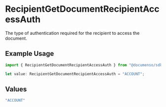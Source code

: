 # RecipientGetDocumentRecipientAccessAuth

The type of authentication required for the recipient to access the document.

## Example Usage

```typescript
import { RecipientGetDocumentRecipientAccessAuth } from "@documenso/sdk-typescript/models/operations";

let value: RecipientGetDocumentRecipientAccessAuth = "ACCOUNT";
```

## Values

```typescript
"ACCOUNT"
```